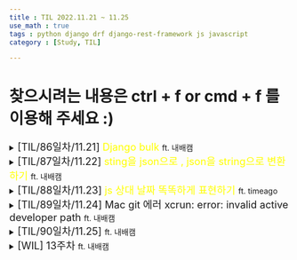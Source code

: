 ```yaml
---
title : TIL 2022.11.21 ~ 11.25
use_math : true
tags : python django drf django-rest-framework js javascript
category : [Study, TIL]

---
```

찾으시려는 내용은 ctrl + f or cmd + f 를 이용해 주세요 :)
=====

<details>
<summary><span style = "font-size : 1.3em;">[TIL/86일차/11.21] <span style="color : yellow;">Django bulk</span> </span>ft. 내배캠</summary>
<div markdown ="1">

## bulk_update & bulk_create
- .save()요청 시 쿼리요청을 보내게 되는데, 한꺼번에 많은 양의 쿼리를 요청하면 느려지게 된다. 그럴 때는 bulk_를 사용하여 효율적으로 저장을 할 수 있다.

`모델.objects.bulk_update(배열, [컬럼들])`

```python
stuies = []
.
.
.
Study.objects.bulk_update(stuies, ["week_money"])
```
</div>
</details>


<details>
<summary><span style = "font-size : 1.3em;">[TIL/87일차/11.22] <span style="color : yellow;">sting을 json으로 , json을 string으로 변환하기</span> </span>ft. 내배캠</summary>
<div markdown ="1">

json을 string으로 변환하기

`JSON.stringify(딕셔너리)`

string을 json으로 변환하기

`JSON.parse(json형태인문자열)`

</div>
</details>



<details>
<summary><span style = "font-size : 1.3em;">[TIL/88일차/11.23] <span style="color : yellow;">js 상대 날짜 똑똑하게 표현하기</span> </span>ft. timeago</summary>
<div markdown ="1">

- timeago CDN 받기
```html
<script src="https://cdnjs.cloudflare.com/ajax/libs/jquery-timeago/1.6.7/jquery.timeago.min.js"></script>
```
- 한국 시간으로 원한다면?
```html
<script src="https://cdnjs.cloudflare.com/ajax/libs/jquery-timeago/1.6.5/locales/jquery.timeago.ko.js"></script>
```
- 날짜 시간을 로딩 후 .timeago() 실행하여 나타내 주기!

```html
<time class="timeago" datetime="${time}"></time>
```

```js
$("time.timeago").timeago();
```

[참조-깃헙](https://github.com/rmm5t/jquery-timeago)

</div>
</details>


<details>
<summary><span style = "font-size : 1.3em;">[TIL/89일차/11.24] <span>Mac git 에러 xcrun: error: invalid active developer path</span> </span>ft. 내배캠</summary>
<div markdown ="1">

### 맥업데이트 후 명령어 에러 해결하기

`xcode-select --install`


</div>
</details>




<details>
<summary><span style = "font-size : 1.3em;">[TIL/90일차/11.25] <span></span> </span>ft. 내배캠</summary>
<div markdown ="1">

### 자바스크립트 삼항 연산자

`condition ? exprIfTrue : exprIfFalse`

조건? 참일 때 : 거짓일 때

```js
function example(…) {
    return condition1 ? value1
         : condition2 ? value2
         : condition3 ? value3
         : value4;
}
```

</div>
</details>



<details>
<summary><span style = "font-size : 1.3em;">[WIL] 13주차 </span>ft. 내배캠</summary>
<div markdown ="1">


### 이번 주에 대표적으로 한것
- Docker
- 프로젝트

### 회고

- 아직 도커에 익숙하지 않아서 배포를 원활하게 못 한 느낌이 있다. 최종 프로젝트에는 좀 더 공부를 하고 잘 적용할 것이다.

### 다음 주에 할 것

프로젝트 구상과 진행


</div>
</details>


